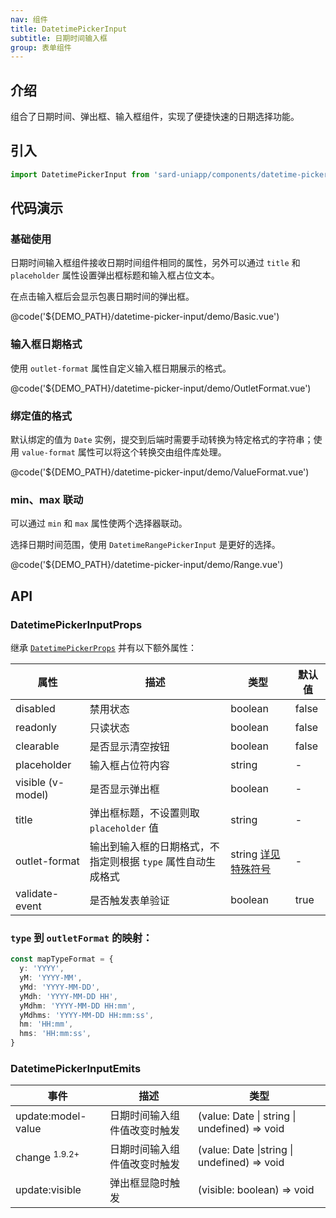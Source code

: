 ```yaml
---
nav: 组件
title: DatetimePickerInput
subtitle: 日期时间输入框
group: 表单组件
---
```


## 介绍

组合了日期时间、弹出框、输入框组件，实现了便捷快速的日期选择功能。

## 引入

```ts
import DatetimePickerInput from 'sard-uniapp/components/datetime-picker-input/datetime-picker-input.vue'
```

## 代码演示

### 基础使用

日期时间输入框组件接收日期时间组件相同的属性，另外可以通过 `title` 和 `placeholder` 属性设置弹出框标题和输入框占位文本。

在点击输入框后会显示包裹日期时间的弹出框。

@code('${DEMO_PATH}/datetime-picker-input/demo/Basic.vue')

### 输入框日期格式

使用 `outlet-format` 属性自定义输入框日期展示的格式。

@code('${DEMO_PATH}/datetime-picker-input/demo/OutletFormat.vue')

### 绑定值的格式

默认绑定的值为 `Date` 实例，提交到后端时需要手动转换为特定格式的字符串；使用 `value-format` 属性可以将这个转换交由组件库处理。

@code('${DEMO_PATH}/datetime-picker-input/demo/ValueFormat.vue')

### min、max 联动

可以通过 `min` 和 `max` 属性使两个选择器联动。

选择日期时间范围，使用 `DatetimeRangePickerInput` 是更好的选择。

@code('${DEMO_PATH}/datetime-picker-input/demo/Range.vue')

## API

### DatetimePickerInputProps

继承 [`DatetimePickerProps`](./datetime-picker#DatetimePickerProps) 并有以下额外属性：

| 属性              | 描述                                                         | 类型                                                  | 默认值 |
| ----------------- | ------------------------------------------------------------ | ----------------------------------------------------- | ------ |
| disabled          | 禁用状态                                                     | boolean                                               | false  |
| readonly          | 只读状态                                                     | boolean                                               | false  |
| clearable         | 是否显示清空按钮                                             | boolean                                               | false  |
| placeholder       | 输入框占位符内容                                             | string                                                | -      |
| visible (v-model) | 是否显示弹出框                                               | boolean                                               | -      |
| title             | 弹出框标题，不设置则取 `placeholder` 值                      | string                                                | -      |
| outlet-format     | 输出到输入框的日期格式，不指定则根据 `type` 属性自动生成格式 | string [详见特殊符号](../guide/date#日期格式特殊符号) | -      |
| validate-event    | 是否触发表单验证                                             | boolean                                               | true   |

### `type` 到 `outletFormat` 的映射：

```ts
const mapTypeFormat = {
  y: 'YYYY',
  yM: 'YYYY-MM',
  yMd: 'YYYY-MM-DD',
  yMdh: 'YYYY-MM-DD HH',
  yMdhm: 'YYYY-MM-DD HH:mm',
  yMdhms: 'YYYY-MM-DD HH:mm:ss',
  hm: 'HH:mm',
  hms: 'HH:mm:ss',
}
```

### DatetimePickerInputEmits

| 事件                     | 描述                         | 类型                                         |
| ------------------------ | ---------------------------- | -------------------------------------------- |
| update:model-value       | 日期时间输入组件值改变时触发 | (value: Date \| string \| undefined) => void |
| change <sup>1.9.2+</sup> | 日期时间输入组件值改变时触发 | (value: Date \|string \| undefined) => void  |
| update:visible           | 弹出框显隐时触发             | (visible: boolean) => void                   |
